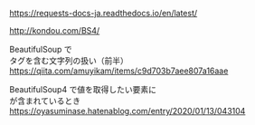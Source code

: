https://requests-docs-ja.readthedocs.io/en/latest/

http://kondou.com/BS4/

BeautifulSoup で<br>タグを含む文字列の扱い（前半）
https://qiita.com/amuyikam/items/c9d703b7aee807a16aae

BeautifulSoup4 で値を取得したい要素に<br/>が含まれているとき
https://oyasuminase.hatenablog.com/entry/2020/01/13/043104
